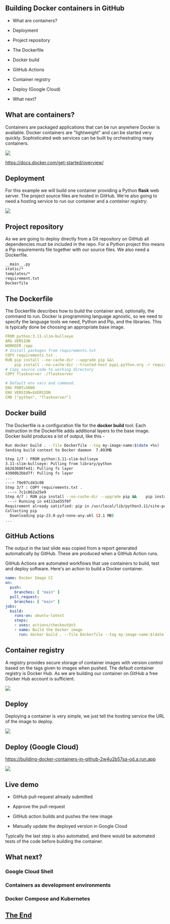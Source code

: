 <!-- The reveal.js default style is good for small screens, but I like to get a bit more content in each slide
so I've made the fonts smaller, and when I want titles in capitals I'll write them in CAPITALS. -->
<style>
			.reveal p {
      	font-size: 0.65em;
				text-transform: None;
				text-align: left;
    		}
			.reveal h2 {
				font-size: 1.2em;
				text-transform: None;
				text-align: center;
			}
			.reveal h3 {
				font-size: 1.0em;
				text-transform: None;
				text-align: left;
			}
			.reveal code {
				font-size: 0.65em;
			}
</style>	
## Building Docker containers in GitHub

* What are containers?

* Deployment

* Project repository

* The Dockerfile

* Docker build

* GitHub Actions

* Container registry

* Deploy (Google Cloud)

* What next?



## What are containers?

Containers are packaged applications that can be run anywhere Docker is available. Docker containers are "lightweight" and can be started very quickly. Sophisticated web services can be built by orchestrating many containers. 

![](architecture.svg)

<https://docs.docker.com/get-started/overview/>



## Deployment

For this example we will build one container providing a Python **flask** web server. The project source files are hosted in GitHub. We're also going to need a hosting service to run our container and a *container registry*.

![](deployment.svg)



## Project repository

As we are going to deploy directly from a Git repository on GitHub all dependencies must be included in the repo.  For a Python project this means a Pip requirements file together with our source files. We also need a Dockerfile.

```sh
__main__.py
static/*
templates/*
requirement.txt
Dockerfile
```


## The Dockerfile

The Dockerfile describes how to build the container and, optionally, the command to run. Docker is programming language agnostic, so we need to specify the language tools
we need, Python and Pip, and the libraries.  This is typically done be choosing an
appropriate base image.

```yaml [1-14|1-9|11-14]
FROM python:3.11-slim-bullseye
ARG VERSION
WORKDIR /app
# Install packages from requirements.txt
COPY requirements.txt .
RUN pip install --no-cache-dir --upgrade pip &&\
    pip install --no-cache-dir --trusted-host pypi.python.org -r requirements.txt
# Copy source code to working directory
COPY flaskserver ./flaskserver

# Default env vars and command.
ENV PORT=5000
ENV VERSION=$VERSION
CMD ["python", "flaskserver"]
```




## Docker build

The Dockerfile is a configuration file for the **docker build** tool. Each instruction in the Dockerfile adds additional layers to the base image. Docker build produces a lot of output, like this -

```sh
Run docker build . --file Dockerfile --tag my-image-name:$(date +%s)
Sending build context to Docker daemon  7.893MB

Step 1/7 : FROM python:3.11-slim-bullseye
3.11-slim-bullseye: Pulling from library/python
bb263680fed1: Pulling fs layer
43900b2bbd7f: Pulling fs layer
...
---> 79e97cd43c08
Step 3/7 : COPY requirements.txt .
 ---> 7c1c862a25e9
Step 4/7 : RUN pip install --no-cache-dir --upgrade pip &&    pip install --no-cache-dir --trusted-host pypi.python.org -r requirements.txt
 ---> Running in e4113ad35f0f
Requirement already satisfied: pip in /usr/local/lib/python3.11/site-packages (22.3.1)
Collecting pip
  Downloading pip-23.0-py3-none-any.whl (2.1 MB)
...
```




## GitHub Actions

The output in the last slide was copied from a report generated automatically by GitHub. These are produced when a GitHub Action runs.

GitHub Actions are automated workflows that use containers to build, test and deploy software. Here's an action to build a Docker container.

```yaml
name: Docker Image CI
on:
  push:
    branches: [ "main" ]
  pull_request:
    branches: [ "main" ]
jobs:
  build:
    runs-on: ubuntu-latest
    steps:
    - uses: actions/checkout@v3
    - name: Build the Docker image
      run: docker build . --file Dockerfile --tag my-image-name:$(date +%s)
```



## Container registry

A registry provides secure storage of container images with version control based on the tags given to images when pushed. The default container registry is Docker Hub. As we are building our container on GitHub a free Docker Hub account is sufficient. 

![](screenshot-dockerhub.png)




## Deploy

Deploying a container is very simple, we just tell the hosting service the URL of the image to deploy.

![](screenshot-cloudrun1.png)


## Deploy (Google Cloud)

<https://building-docker-containers-in-github-2w4u2b57sa-od.a.run.app>

![](screenshot-cloudrun2.png)



## Live demo

* GitHub pull-request already submitted

* Approve the pull-request

* GitHub action builds and pushes the new image

* Manually update the deployed version in Google Cloud

Typically the last step is also automated, and there would be automated tests of the code before building the container.




## What next?

### Google Cloud Shell

### Containers as development environments

### Docker Compose and Kubernetes



## [The End](/)